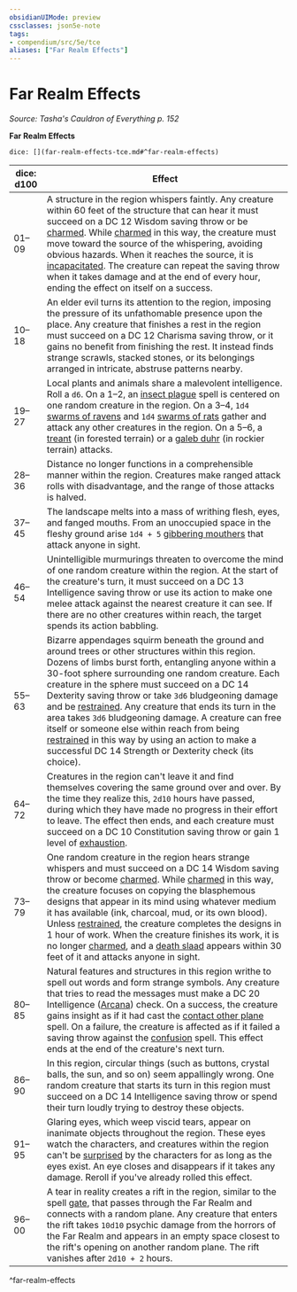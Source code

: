 ```yaml
---
obsidianUIMode: preview
cssclasses: json5e-note
tags:
- compendium/src/5e/tce
aliases: ["Far Realm Effects"]
---
```

# Far Realm Effects
*Source: Tasha's Cauldron of Everything p. 152* 

**Far Realm Effects**

`dice: [](far-realm-effects-tce.md#^far-realm-effects)`

| dice: d100 | Effect |
|------------|--------|
| 01–09 | A structure in the region whispers faintly. Any creature within 60 feet of the structure that can hear it must succeed on a DC 12 Wisdom saving throw or be [charmed](/Systems/5e/rules/conditions.md#charmed). While [charmed](/Systems/5e/rules/conditions.md#charmed) in this way, the creature must move toward the source of the whispering, avoiding obvious hazards. When it reaches the source, it is [incapacitated](/Systems/5e/rules/conditions.md#incapacitated). The creature can repeat the saving throw when it takes damage and at the end of every hour, ending the effect on itself on a success. |
| 10–18 | An elder evil turns its attention to the region, imposing the pressure of its unfathomable presence upon the place. Any creature that finishes a rest in the region must succeed on a DC 12 Charisma saving throw, or it gains no benefit from finishing the rest. It instead finds strange scrawls, stacked stones, or its belongings arranged in intricate, abstruse patterns nearby. |
| 19–27 | Local plants and animals share a malevolent intelligence. Roll a `d6`. On a 1–2, an [insect plague](/Systems/5e/spells/insect-plague.md) spell is centered on one random creature in the region. On a 3–4, `1d4` [swarms of ravens](/Systems/5e/bestiary/beast/swarm-of-ravens.md) and `1d4` [swarms of rats](/Systems/5e/bestiary/beast/swarm-of-rats.md) gather and attack any other creatures in the region. On a 5–6, a [treant](/Systems/5e/bestiary/plant/treant.md) (in forested terrain) or a [galeb duhr](/Systems/5e/bestiary/elemental/galeb-duhr.md) (in rockier terrain) attacks. |
| 28–36 | Distance no longer functions in a comprehensible manner within the region. Creatures make ranged attack rolls with disadvantage, and the range of those attacks is halved. |
| 37–45 | The landscape melts into a mass of writhing flesh, eyes, and fanged mouths. From an unoccupied space in the fleshy ground arise `1d4 + 5` [gibbering mouthers](/Systems/5e/bestiary/aberration/gibbering-mouther.md) that attack anyone in sight. |
| 46–54 | Unintelligible murmurings threaten to overcome the mind of one random creature within the region. At the start of the creature's turn, it must succeed on a DC 13 Intelligence saving throw or use its action to make one melee attack against the nearest creature it can see. If there are no other creatures within reach, the target spends its action babbling. |
| 55–63 | Bizarre appendages squirm beneath the ground and around trees or other structures within this region. Dozens of limbs burst forth, entangling anyone within a 30-foot sphere surrounding one random creature. Each creature in the sphere must succeed on a DC 14 Dexterity saving throw or take `3d6` bludgeoning damage and be [restrained](/Systems/5e/rules/conditions.md#restrained). Any creature that ends its turn in the area takes `3d6` bludgeoning damage. A creature can free itself or someone else within reach from being [restrained](/Systems/5e/rules/conditions.md#restrained) in this way by using an action to make a successful DC 14 Strength or Dexterity check (its choice). |
| 64–72 | Creatures in the region can't leave it and find themselves covering the same ground over and over. By the time they realize this, `2d10` hours have passed, during which they have made no progress in their effort to leave. The effect then ends, and each creature must succeed on a DC 10 Constitution saving throw or gain 1 level of [exhaustion](/Systems/5e/rules/conditions.md#exhaustion). |
| 73–79 | One random creature in the region hears strange whispers and must succeed on a DC 14 Wisdom saving throw or become [charmed](/Systems/5e/rules/conditions.md#charmed). While [charmed](/Systems/5e/rules/conditions.md#charmed) in this way, the creature focuses on copying the blasphemous designs that appear in its mind using whatever medium it has available (ink, charcoal, mud, or its own blood). Unless [restrained](/Systems/5e/rules/conditions.md#restrained), the creature completes the designs in 1 hour of work. When the creature finishes its work, it is no longer [charmed](/Systems/5e/rules/conditions.md#charmed), and a [death slaad](/Systems/5e/bestiary/aberration/death-slaad.md) appears within 30 feet of it and attacks anyone in sight. |
| 80–85 | Natural features and structures in this region writhe to spell out words and form strange symbols. Any creature that tries to read the messages must make a DC 20 Intelligence ([Arcana](/Systems/5e/rules/skills.md#Arcana)) check. On a success, the creature gains insight as if it had cast the [contact other plane](/Systems/5e/spells/contact-other-plane.md) spell. On a failure, the creature is affected as if it failed a saving throw against the [confusion](/Systems/5e/spells/confusion.md) spell. This effect ends at the end of the creature's next turn. |
| 86–90 | In this region, circular things (such as buttons, crystal balls, the sun, and so on) seem appallingly wrong. One random creature that starts its turn in this region must succeed on a DC 14 Intelligence saving throw or spend their turn loudly trying to destroy these objects. |
| 91–95 | Glaring eyes, which weep viscid tears, appear on inanimate objects throughout the region. These eyes watch the characters, and creatures within the region can't be [surprised](/Systems/5e/rules/conditions.md#surprised) by the characters for as long as the eyes exist. An eye closes and disappears if it takes any damage. Reroll if you've already rolled this effect. |
| 96–00 | A tear in reality creates a rift in the region, similar to the spell [gate](/Systems/5e/spells/gate.md), that passes through the Far Realm and connects with a random plane. Any creature that enters the rift takes `10d10` psychic damage from the horrors of the Far Realm and appears in an empty space closest to the rift's opening on another random plane. The rift vanishes after `2d10 + 2` hours. |
^far-realm-effects